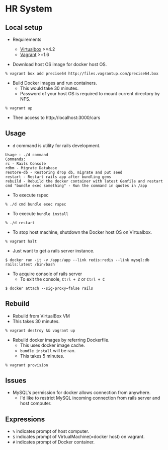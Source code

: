 HR System
====

Local setup
---

- Requirements
  - [Virtualbox](https://www.virtualbox.org) >=4.2
  - [Vagrant](https://www.vagrantup.com) >=1.6


- Download host OS image for docker host OS.
```
% vagrant box add precise64 http://files.vagrantup.com/precise64.box
```


- Build Docker images and run containers.
  - This would take 30 minutes.
  - Password of your host OS is required to mount current directory by NFS.
```
% vagrant up
```


- Then access to http://localhost:3000/cars


Usage
---

- `d` command is utility for rails development.

```
Usage : ./d command
Commands:
rc - Rails Console
rdbm - Migrate Database
restore-db - Restoring drop db, migrate and put seed
restart - Restart rails app after bundling gems
rebuild - Rebuild the docker container with latest Gemfile and restart
cmd "bundle exec something" - Run the command in quotes in /app
```


- To execute rspec
```
% ./d cmd bundle exec rspec
```


- To execute `bundle install`
```
% ./d restart
```

- To stop host machine, shutdown the Docker host OS on Virtualbox.
```
% vagrant halt
```

- Just want to get a rails server instance.
```
$ docker run -it -v /app:/app --link redis:redis --link mysql:db rails:latest /bin/bash
```

- To acquire console of rails server
  - To exit the console, `Ctrl + Z` or `Ctrl + C`
```
$ docker attach --sig-proxy=false rails
```




Rebuild
---

- Rebuild from VirtualBox VM
 - This takes 30 minutes.
```
% vagrant destroy && vagrant up
```

- Rebuild docker images by referring Dockerfile.
  - This uses docker image cache.
  - `bundle install` will be ran.
  - This takes 5 minutes.
```
% vagrant provision
```



Issues
---
- MySQL's permission for docker allows connection from anywhere.
  - I'd like to restrict MySQL incoming connection from rails server and host computer.




Expressions
---

- `%` indicates prompt of host computer.
- `$` indicates prompt of VirtualMachine(=docker host) on vagrant.
- `#` indicates prompt of Docker container.


